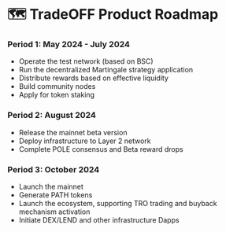 # 🗺️ TradeOFF Product Roadmap

### Period 1: May 2024 - July 2024

* Operate the test network (based on BSC)
* Run the decentralized Martingale strategy application
* Distribute rewards based on effective liquidity
* Build community nodes
* Apply for token staking

### Period 2: August 2024

* Release the mainnet beta version
* Deploy infrastructure to Layer 2 network
* Complete POLE consensus and Beta reward drops

### Period 3: October 2024

* Launch the mainnet
* Generate PATH tokens
* Launch the ecosystem, supporting TRO trading and buyback mechanism activation
* Initiate DEX/LEND and other infrastructure Dapps
